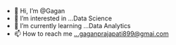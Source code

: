 - 👋 Hi, I’m @Gagan
- 👀 I’m interested in ...Data Science
- 🌱 I’m currently learning ...Data Analytics
- 📫 How to reach me ...gaganprajapati899@gmai.com

<!---
Gagan3036/Gagan3036 is a ✨ special ✨ repository because its `README.md` (this file) appears on your GitHub profile.
You can click the Preview link to take a look at your changes.
--->

